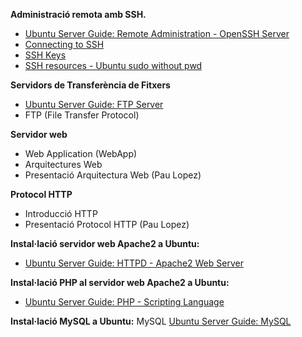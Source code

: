 **Administració remota amb SSH.**
- [Ubuntu Server Guide: Remote Administration - OpenSSH Server](https://ubuntu.com/server/docs/openssh-server)
- [Connecting to SSH](https://help.ubuntu.com/community/SSH/OpenSSH/ConnectingTo)
- [SSH Keys](https://help.ubuntu.com/community/SSH/OpenSSH/Keys)
- [SSH resources - Ubuntu sudo without pwd](https://help.ubuntu.com/community/RootSudo#Remove_Password_Prompt_For_sudo)
  
**Servidors de Transferència de Fitxers**
- [Ubuntu Server Guide: FTP Server](https://ubuntu.com/server/docs/set-up-an-ftp-server)
- FTP (File Transfer Protocol)

**Servidor web**
- Web Application (WebApp)
- Arquitectures Web
- Presentació Arquitectura Web (Pau Lopez)

**Protocol HTTP**
- Introducció HTTP
- Presentació Protocol HTTP (Pau Lopez)

**Instal·lació servidor web Apache2 a Ubuntu:**
- [Ubuntu Server Guide: HTTPD - Apache2 Web Server](https://ubuntu.com/server/docs/how-to-install-apache2)

**Instal·lació PHP al servidor web Apache2 a Ubuntu:**
- [Ubuntu Server Guide: PHP - Scripting Language](https://ubuntu.com/server/docs/how-to-install-and-configure-php)

**Instal·lació MySQL a Ubuntu:**
MySQL
[Ubuntu Server Guide: MySQL](https://ubuntu.com/server/docs/install-and-configure-a-mysql-server)
